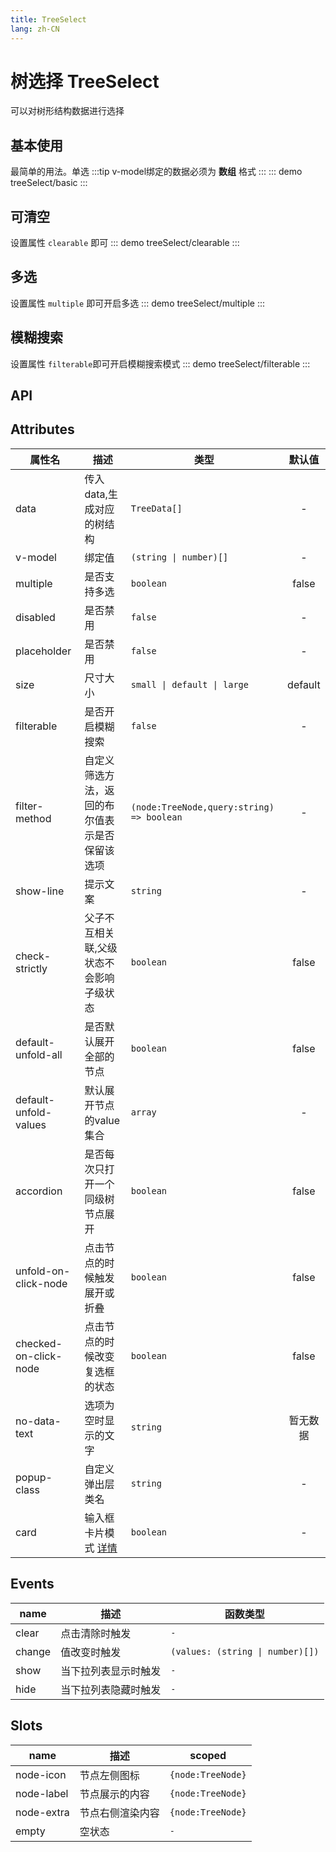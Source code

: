 ```yaml
---
title: TreeSelect
lang: zh-CN
---
```


# 树选择 TreeSelect
可以对树形结构数据进行选择

## 基本使用
最简单的用法。单选
:::tip
v-model绑定的数据必须为 **数组** 格式
:::
::: demo 
treeSelect/basic
:::


## 可清空
设置属性 `clearable` 即可
::: demo 
treeSelect/clearable
:::

## 多选
设置属性 `multiple` 即可开启多选
::: demo 
treeSelect/multiple
:::

## 模糊搜索
设置属性 `filterable`即可开启模糊搜索模式
::: demo 
treeSelect/filterable
:::

## API
## Attributes
|属性名|描述|类型|默认值|
|-------|-------|---|:---:|
|data|传入data,生成对应的树结构|`TreeData[]`|-|
|v-model|绑定值|`(string \| number)[]`|-|
|multiple|是否支持多选|`boolean`|false|
|disabled|是否禁用|`false`|-|
|placeholder|是否禁用|`false`|-|
|size|尺寸大小|`small \| default \| large`|default|
|filterable|是否开启模糊搜索|`false`|-|
|filter-method|自定义筛选方法，返回的布尔值表示是否保留该选项|`(node:TreeNode,query:string) => boolean`|-|
|show-line|提示文案|`string`|-|
|check-strictly|父子不互相关联,父级状态不会影响子级状态|`boolean`|false|
|default-unfold-all|是否默认展开全部的节点|`boolean`|false|
|default-unfold-values|默认展开节点的value集合|`array`|-|
|accordion|是否每次只打开一个同级树节点展开|`boolean`|false|
|unfold-on-click-node|点击节点的时候触发展开或折叠|`boolean`|false|
|checked-on-click-node|点击节点的时候改变复选框的状态|`boolean`|false|
|no-data-text|选项为空时显示的文字|`string`|暂无数据|
|popup-class|自定义弹出层类名|`string`|-|
|card|输入框卡片模式 [详情](/components/input.html#卡片输入框)|`boolean`|-|

## Events
|name|描述|函数类型|
|---|---|---|
|clear|点击清除时触发|`-`|
|change|值改变时触发|`(values: (string \| number)[])`|
|show|当下拉列表显示时触发|`-`|
|hide|当下拉列表隐藏时触发|`-`|

## Slots
|name|描述|scoped|
|---|---|---|
|node-icon|节点左侧图标|`{node:TreeNode}`|
|node-label|节点展示的内容|`{node:TreeNode}`|
|node-extra|节点右侧渲染内容|`{node:TreeNode}`|
|empty|空状态|`-`|
